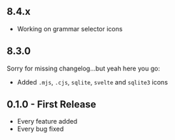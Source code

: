 ## 8.4.x
* Working on grammar selector icons

## 8.3.0
Sorry for missing changelog...but yeah here you go:
* Added `.mjs`, `.cjs`, `sqlite`, `svelte` and `sqlite3` icons


## 0.1.0 - First Release
* Every feature added
* Every bug fixed
